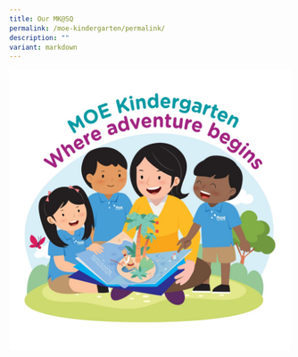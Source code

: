 ```yaml
---
title: Our MK@SQ
permalink: /moe-kindergarten/permalink/
description: ""
variant: markdown
---
```

![[undefined](https://www.shuqunpri.moe.edu.sg/moe-kindergarten/about-mk/)](/images/About_MK_01.jpg)